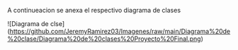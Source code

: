 A continueacion se anexa el respectivo diagrama de clases

![Diagrama de clse] (https://github.com/JeremyRamirez03/Imagenes/raw/main/Diagrama%20de%20clase/Diagrama%20de%20clases%20Proyecto%20Final.png)
